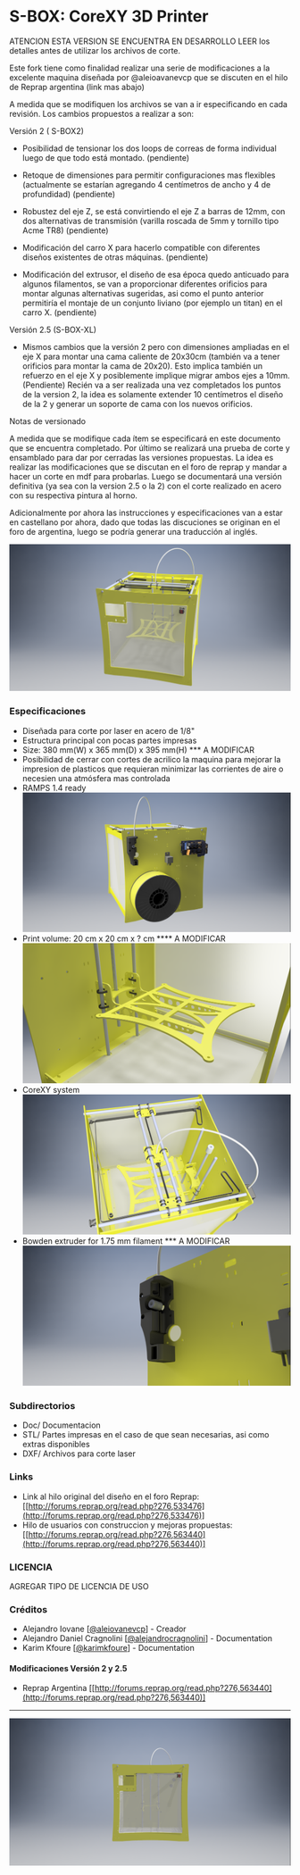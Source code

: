 # S-BOX: CoreXY 3D Printer


ATENCION ESTA VERSION SE ENCUENTRA EN DESARROLLO LEER los
detalles antes de utilizar los archivos de corte.



Este fork tiene como finalidad realizar una serie de
modificaciones a la excelente maquina diseñada por @aleioavanevcp que se
discuten en el hilo de Reprap argentina (link mas abajo)

A medida que se modifiquen los archivos se van a ir
especificando en cada revisión. Los cambios propuestos a realizar a son:
 

Versión 2 ( S-BOX2)



* Posibilidad de tensionar los dos loops de correas de forma
individual luego de que todo está montado. (pendiente)

* Retoque de dimensiones para permitir configuraciones mas
flexibles (actualmente se estarían agregando 4 centímetros de ancho y 4 de
profundidad) (pendiente)

* Robustez del eje Z, se está convirtiendo el eje Z a barras
de 12mm, con dos alternativas de transmisión (varilla roscada de 5mm y tornillo
tipo Acme TR8) (pendiente)

* Modificación del carro X para hacerlo compatible con
diferentes diseños existentes de otras máquinas. (pendiente)

* Modificación del extrusor, el diseño de esa época quedo
anticuado para algunos filamentos, se van a proporcionar diferentes orificios
para montar algunas alternativas sugeridas, asi como el punto anterior
permitiría el montaje de un conjunto liviano (por ejemplo un titan) en el carro
X. (pendiente)


Versión 2.5 (S-BOX-XL)

* Mismos cambios que la versión 2 pero con
dimensiones ampliadas en el eje X para montar una cama caliente de 20x30cm
(también va a tener orificios para montar la cama de 20x20). Esto implica
también un refuerzo en el eje X y posiblemente implique migrar ambos ejes a
10mm. (Pendiente) Recién va a ser realizada una vez completados los puntos de la version 2, la idea es solamente extender 10 centímetros el diseño de la 2 y generar un soporte de cama con los nuevos orificios.



Notas de versionado 

A medida que se modifique cada ítem se especificará en este
documento que se encuentra completado. Por último se realizará una prueba de
corte y ensamblado para dar por cerradas las versiones propuestas. La idea es
realizar las modificaciones que se discutan en el foro de reprap y mandar a
hacer un corte en mdf para probarlas. 
Luego se documentará una versión definitiva (ya sea con la version 2.5 o la 2) con el corte realizado en acero con su respectiva pintura al horno. 

Adicionalmente por ahora las instrucciones y
especificaciones van a estar en castellano por ahora, dado que todas las discuciones se originan en el foro de argentina, luego se podría generar una traducción al inglés.
 


![S-BOX](https://raw.githubusercontent.com/FabLabCordoba/S-Box-Core-XY/original/Doc/3D_Renders/isometric.png)


### Especificaciones
* Diseñada para corte por laser en acero de 1/8" 
* Estructura principal con pocas partes impresas
* Size: 380 mm(W) x 365 mm(D) x 395 mm(H) *** A MODIFICAR
* Posibilidad de cerrar con cortes de acrilico la maquina para mejorar la impresion de plasticos que requieran minimizar las corrientes de aire o necesien una atmósfera mas controlada
* RAMPS 1.4 ready
![S-BOX](https://raw.githubusercontent.com/FabLabCordoba/S-Box-Core-XY/original/Doc/3D_Renders/back.png)
* Print volume: 20 cm x 20 cm x ? cm  **** A MODIFICAR
![S-BOX](https://raw.githubusercontent.com/FabLabCordoba/S-Box-Core-XY/original/Doc/3D_Renders/bed.png)
* CoreXY system
![S-BOX](https://raw.githubusercontent.com/FabLabCordoba/S-Box-Core-XY/original/Doc/3D_Renders/coreXY.png)
* Bowden extruder for 1.75 mm filament *** A MODIFICAR
![S-BOX](https://raw.githubusercontent.com/FabLabCordoba/S-Box-Core-XY/original/Doc/3D_Renders/extruder.png)


### Subdirectorios

* Doc/ Documentacion 
* STL/ Partes impresas en el caso de que sean necesarias, asi como extras disponibles
* DXF/ Archivos para corte laser


### Links
* Link al hilo original del diseño en el foro Reprap: [[http://forums.reprap.org/read.php?276,533476](http://forums.reprap.org/read.php?276,533476)]
* Hilo de usuarios con construccion y mejoras propuestas: [[http://forums.reprap.org/read.php?276,563440](http://forums.reprap.org/read.php?276,563440)]


### LICENCIA
AGREGAR TIPO DE LICENCIA DE USO


### Créditos
* Alejandro Iovane [[@aleiovanevcp](https://github.com/aleiovanevcp)] - Creador 
* Alejandro Daniel Cragnolini [[@alejandrocragnolini](https://github.com/alejandrocragnolini)] - Documentation
* Karim Kfoure [[@karimkfoure](https://github.com/karimkfoure)] - Documentation

#### Modificaciones Versión 2 y 2.5
* Reprap Argentina [[http://forums.reprap.org/read.php?276,563440](http://forums.reprap.org/read.php?276,563440)]

---
![S-BOX](https://raw.githubusercontent.com/FabLabCordoba/S-Box-Core-XY/original/Doc/3D_Renders/front.png)
